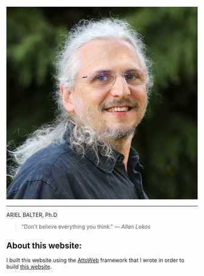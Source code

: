 ![Ariel Balter](assets/img/ArielBalterHeadshot-600x600.jpg)

----------------------------------------------------------------------------------------------
ARIEL BALTER, Ph.D

>"Don't believe everything you think." &mdash; _Allan Lokos_

## About this website:
I built this website using the [AttoWeb](http://attoweb.org) framework
that I wrote in order to build [this website](https://github.com/abalter/mywebsite).
